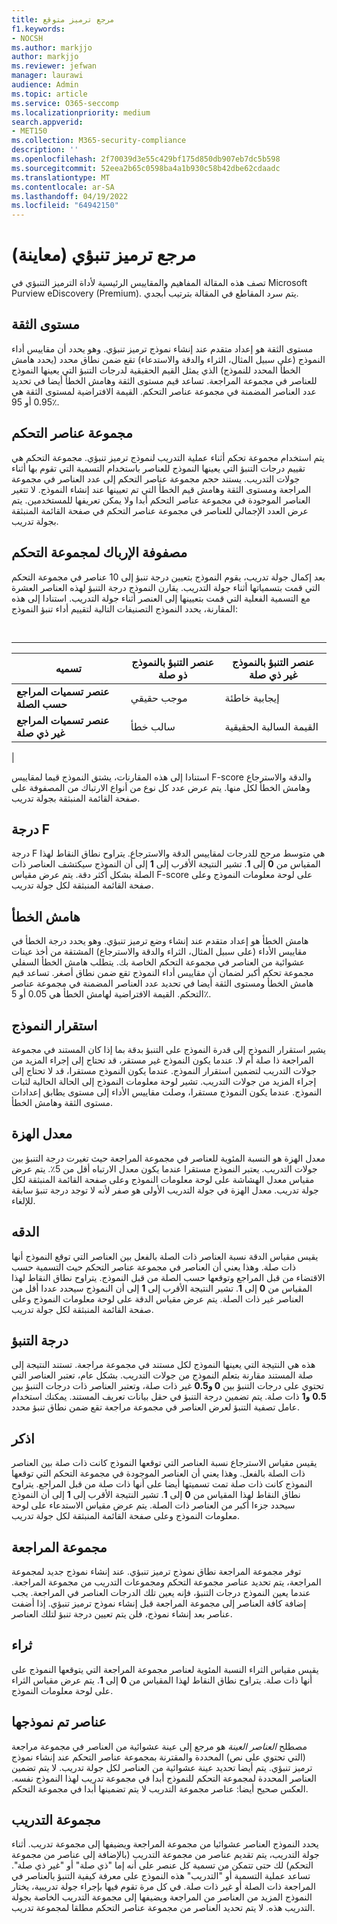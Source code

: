 ```yaml
---
title: مرجع ترميز متوقع
f1.keywords:
- NOCSH
ms.author: markjjo
author: markjjo
ms.reviewer: jefwan
manager: laurawi
audience: Admin
ms.topic: article
ms.service: O365-seccomp
ms.localizationpriority: medium
search.appverid:
- MET150
ms.collection: M365-security-compliance
description: ''
ms.openlocfilehash: 2f70039d3e55c429bf175d850db907eb7dc5b598
ms.sourcegitcommit: 52eea2b65c0598ba4a1b930c58b42dbe62cdaadc
ms.translationtype: MT
ms.contentlocale: ar-SA
ms.lasthandoff: 04/19/2022
ms.locfileid: "64942150"
---
```

# <a name="predictive-coding-reference-preview"></a>مرجع ترميز تنبؤي (معاينة)

تصف هذه المقالة المفاهيم والمقاييس الرئيسية لأداة الترميز التنبؤي في Microsoft Purview eDiscovery (Premium). يتم سرد المقاطع في المقالة بترتيب أبجدي.

## <a name="confidence-level"></a>مستوى الثقة

مستوى الثقة هو إعداد متقدم عند إنشاء نموذج ترميز تنبؤي. وهو يحدد أن مقاييس أداء النموذج (على سبيل المثال، الثراء والدقة والاستدعاء) تقع ضمن نطاق محدد (يحدد هامش الخطأ المحدد للنموذج) الذي يمثل القيم الحقيقية لدرجات التنبؤ التي يعينها النموذج للعناصر في مجموعة المراجعة. تساعد قيم مستوى الثقة وهامش الخطأ أيضا في تحديد عدد العناصر المضمنة في مجموعة عناصر التحكم. القيمة الافتراضية لمستوى الثقة هي 0.95 أو 95٪.

## <a name="control-set"></a>مجموعة عناصر التحكم

يتم استخدام مجموعة تحكم أثناء عملية التدريب لنموذج ترميز تنبؤي. مجموعة التحكم هي تقييم درجات التنبؤ التي يعينها النموذج للعناصر باستخدام التسمية التي تقوم بها أثناء جولات التدريب. يستند حجم مجموعة عناصر التحكم إلى عدد العناصر في مجموعة المراجعة ومستوى الثقة وهامش قيم الخطأ التي تم تعيينها عند إنشاء النموذج. لا تتغير العناصر الموجودة في مجموعة عناصر التحكم أبدا ولا يمكن تعريفها للمستخدمين. يتم عرض العدد الإجمالي للعناصر في مجموعة عناصر التحكم في صفحة القائمة المنبثقة بجولة تدريب.

## <a name="control-set-confusion-matrix"></a>مصفوفة الإرباك لمجموعة التحكم

بعد إكمال جولة تدريب، يقوم النموذج بتعيين درجة تنبؤ إلى 10 عناصر في مجموعة التحكم التي قمت بتسمياتها أثناء جولة التدريب. يقارن النموذج درجة التنبؤ لهذه العناصر العشرة مع التسمية الفعلية التي قمت بتعيينها إلى العنصر أثناء جولة التدريب. استنادا إلى هذه المقارنة، يحدد النموذج التصنيفات التالية لتقييم أداء تنبؤ النموذج:

<br>

****

|تسميه|عنصر التنبؤ بالنموذج ذو صلة|عنصر التنبؤ بالنموذج غير ذي صلة|
|---|---|---|
|**عنصر تسميات المراجع حسب الصلة**|موجب حقيقي|إيجابية خاطئة|
|**عنصر تسميات المراجع غير ذي صلة**|سالب خطأ|القيمة السالبة الحقيقية|
|

استنادا إلى هذه المقارنات، يشتق النموذج قيما لمقاييس F-score والدقة والاسترجاع وهامش الخطأ لكل منها. يتم عرض عدد كل نوع من أنواع الارتباك من المصفوفة على صفحة القائمة المنبثقة بجولة تدريب.

## <a name="f-score"></a>درجة F

درجة F هي متوسط مرجح للدرجات لمقاييس الدقة والاسترجاع.  يتراوح نطاق النقاط لهذا المقياس من **0** إلى **1**. تشير النتيجة الأقرب إلى **1** إلى أن النموذج سيكتشف العناصر ذات الصلة بشكل أكثر دقة. يتم عرض مقياس F-score على لوحة معلومات النموذج وعلى صفحة القائمة المنبثقة لكل جولة تدريب.

## <a name="margin-of-error"></a>هامش الخطأ

هامش الخطأ هو إعداد متقدم عند إنشاء وضع ترميز تنبؤي. وهو يحدد درجة الخطأ في مقاييس الأداء (على سبيل المثال، الثراء والدقة والاسترجاع) المشتقة من أخذ عينات عشوائية من العناصر في مجموعة التحكم الخاصة بك. يتطلب هامش الخطأ السفلي مجموعة تحكم أكبر لضمان أن مقاييس أداء النموذج تقع ضمن نطاق أصغر. تساعد قيم هامش الخطأ ومستوى الثقة أيضا في تحديد عدد العناصر المضمنة في مجموعة عناصر التحكم. القيمة الافتراضية لهامش الخطأ هي 0.05 أو 5٪.

## <a name="model-stability"></a>استقرار النموذج

يشير استقرار النموذج إلى قدرة النموذج على التنبؤ بدقة بما إذا كان المستند في مجموعة المراجعة ذا صلة أم لا. عندما يكون النموذج غير مستقر، قد تحتاج إلى إجراء المزيد من جولات التدريب لتضمين استقرار النموذج. عندما يكون النموذج مستقرا، قد لا تحتاج إلى إجراء المزيد من جولات التدريب. تشير لوحة معلومات النموذج إلى الحالة الحالية لثبات النموذج. عندما يكون النموذج مستقرا، وصلت مقاييس الأداء إلى مستوى يطابق إعدادات مستوى الثقة وهامش الخطأ.

## <a name="overturn-rate"></a>معدل الهزة

معدل الهزة هو النسبة المئوية للعناصر في مجموعة المراجعة حيث تغيرت درجة التنبؤ بين جولات التدريب. يعتبر النموذج مستقرا عندما يكون معدل الارتباه أقل من 5٪. يتم عرض مقياس معدل الهشاشة على لوحة معلومات النموذج وعلى صفحة القائمة المنبثقة لكل جولة تدريب. معدل الهزة في جولة التدريب الأولى هو صفر لأنه لا توجد درجة تنبؤ سابقة للإلغاء.

## <a name="precision"></a>الدقه

يقيس مقياس الدقة نسبة العناصر ذات الصلة بالفعل بين العناصر التي توقع النموذج أنها ذات صلة. وهذا يعني أن العناصر في مجموعة عناصر التحكم حيث التسمية حسب الاقتضاء من قبل المراجع وتوقعها حسب الصلة من قبل النموذج. يتراوح نطاق النقاط لهذا المقياس من **0** إلى **1**. تشير النتيجة الأقرب إلى **1** إلى أن النموذج سيحدد عددا أقل من العناصر غير ذات الصلة. يتم عرض مقياس الدقة على لوحة معلومات النموذج وعلى صفحة القائمة المنبثقة لكل جولة تدريب.

## <a name="prediction-score"></a>درجة التنبؤ

هذه هي النتيجة التي يعينها النموذج لكل مستند في مجموعة مراجعة. تستند النتيجة إلى صلة المستند مقارنة بتعلم النموذج من جولات التدريب. بشكل عام، تعتبر العناصر التي تحتوي على  درجات التنبؤ بين **0 و0.5** غير ذات صلة، وتعتبر العناصر ذات درجات التنبؤ بين **0.5** **و1** ذات صلة. يتم تضمين درجة التنبؤ في حقل بيانات تعريف المستند. يمكنك استخدام عامل تصفية التنبؤ لعرض العناصر في مجموعة مراجعة تقع ضمن نطاق تنبؤ محدد.

## <a name="recall"></a>اذكر

يقيس مقياس الاسترجاع نسبة العناصر التي توقعها النموذج كانت ذات صلة بين العناصر ذات الصلة بالفعل. وهذا يعني أن العناصر الموجودة في مجموعة التحكم التي توقعها النموذج كانت ذات صلة تمت تسميتها أيضا على أنها ذات صلة من قبل المراجع. يتراوح نطاق النقاط لهذا المقياس من **0** إلى **1**. تشير النتيجة الأقرب إلى **1** إلى أن النموذج سيحدد جزءا أكبر من العناصر ذات الصلة. يتم عرض مقياس الاستدعاء على لوحة معلومات النموذج وعلى صفحة القائمة المنبثقة لكل جولة تدريب.

## <a name="review-set"></a>مجموعة المراجعة

توفر مجموعة المراجعة نطاق نموذج ترميز تنبؤي. عند إنشاء نموذج جديد لمجموعة المراجعة، يتم تحديد عناصر مجموعة التحكم ومجموعات التدريب من مجموعة المراجعة. عندما يعين النموذج درجات التنبؤ، فإنه يعين تلك الدرجات العناصر في المراجعة. يجب إضافة كافة العناصر إلى مجموعة المراجعة قبل إنشاء نموذج ترميز تنبؤي. إذا أضفت عناصر بعد إنشاء نموذج، فلن يتم تعيين درجة تنبؤ لتلك العناصر.

## <a name="richness"></a>ثراء

يقيس مقياس الثراء النسبة المئوية لعناصر مجموعة المراجعة التي يتوقعها النموذج على أنها ذات صلة. يتراوح نطاق النقاط لهذا المقياس من **0** إلى **1**. يتم عرض مقياس الثراء على لوحة معلومات النموذج.

## <a name="sampled-items"></a>عناصر تم نموذجها

مصطلح *العناصر العينة* هو مرجع إلى عينة عشوائية من العناصر في مجموعة مراجعة (التي تحتوي على نص) المحددة والمقترنة بمجموعة عناصر التحكم عند إنشاء نموذج ترميز تنبؤي. يتم أيضا تحديد عينة عشوائية من العناصر لكل جولة تدريب. لا يتم تضمين العناصر المحددة لمجموعة التحكم للنموذج أبدا في مجموعة تدريب لهذا النموذج نفسه. العكس صحيح أيضا: عناصر مجموعة التدريب لا يتم تضمينها أبدا في مجموعة التحكم.

## <a name="training-set"></a>مجموعة التدريب

يحدد النموذج العناصر عشوائيا من مجموعة المراجعة ويضيفها إلى مجموعة تدريب. أثناء جولة التدريب، يتم تقديم عناصر من مجموعة التدريب (بالإضافة إلى عناصر من مجموعة التحكم) لك حتى تتمكن من تسمية كل عنصر على أنه إما "ذي صلة" أو "غير ذي صلة". تساعد عملية التسمية أو "التدريب" هذه النموذج على معرفة كيفية التنبؤ بالعناصر في المراجعة ذات الصلة أو غير ذات صلة. في كل مرة تقوم فيها بإجراء جولة تدريبية، يختار النموذج المزيد من العناصر من المراجعة ويضيفها إلى مجموعة التدريب الخاصة بجولة التدريب هذه. لا يتم تحديد العناصر من مجموعة عناصر التحكم مطلقا لمجموعة تدريب.

